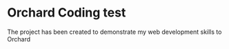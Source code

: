 # Orchard Coding test

The project has been created to demonstrate my web development skills to Orchard
